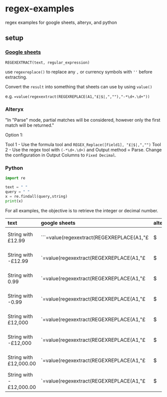 # regex-examples
 regex examples for google sheets, alteryx, and python

## setup

### [Google sheets](https://support.google.com/docs/answer/3098244?hl=en)

`REGEXEXTRACT(text, regular_expression)`

use `regexreplace()` to replace any `,` or currency symbols with `''` before extracting.

Convert the `result` into something that sheets can use by using `value()`

e.g.
`=value(regexextract(REGEXREPLACE(A1,"£|$|,",""),"-*\d+.\d+"))`


### Alteryx

"In "Parse" mode, partial matches will be considered, however only the first match will be returned."

Option 1: 

Tool 1 - Use the formula tool and `REGEX_Replace([Field1], "£|$|,","")`
Tool 2 - Use the regex tool with `(-*\d+.\d+)` and Output method = Parse. Change the configuration in Output Columns to `Fixed Decimal`.

### Python

``` python
import re

text = " "
query = " "
x = re.findall(query,string)
print(x)

```

For all examples, the objective is to retrieve the integer or decimal number.

| text |  google sheets | alteryx | python | result |
| :-- |  :-- | :-- | :-- | :--|
| String with £12.99 | ```=value(regexextract(REGEXREPLACE(A1,"£|$|,",""),"-*\d+.\d+"))``` |  see option 1 | tbc | 12.99 |
| String with -£12.99 | `=value(regexextract(REGEXREPLACE(A1,"£|$|,",""),"-*\d+.\d+"))` | see option 1 | tbc| 12.99
| String with 0.99 |  `=value(regexextract(REGEXREPLACE(A1,"£|$|,",""),"-*\d+.\d+"))` | see option 1 | tbc| 0.99
| String with -0.99 | `=value(regexextract(REGEXREPLACE(A1,"£|$|,",""),"-*\d+.\d+"))` | see option 1  | tbc| -0.99
| String with £12,000 |  `=value(regexextract(REGEXREPLACE(A1,"£|$|,",""),"-*\d+.\d+"))` | see option 1  | tbc| 12000
| String with -£12,000 | `=value(regexextract(REGEXREPLACE(A1,"£|$|,",""),"-*\d+.\d+"))` | see option 1 | tbc| -12000
| String with £12,000.00 |  `=value(regexextract(REGEXREPLACE(A1,"£|$|,",""),"-*\d+.\d+"))` | see option 1  |tbc | 12000.00
| String with -£12,000.00 | `=value(regexextract(REGEXREPLACE(A1,"£|$|,",""),"-*\d+.\d+"))` | see option 1  | tbc| -12000.00
